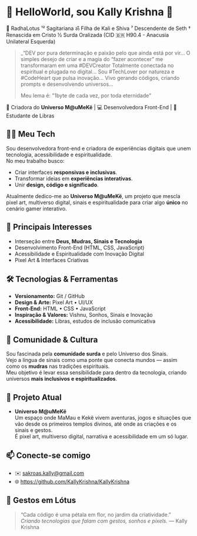 
# 🌸 HelloWorld, sou Kally Krishna 🌸

🪷 RadhaLotus 
¹² Sagitariana 
ॐ Filha de Kali e Shiva 
⁷ Descendente de Seth 
† Renascida em Cristo
½ Surda Oralizada
(CID 🇧🇷 H90.4 - Anacusia Unilateral Esquerda)

> _“DEV por pura determinação e paixão pelo que ainda está por vir...
> O simples desejo de criar e a magia do “fazer acontecer” me transformaram em uma #DEVCreator
> Totalmente conectada no espiritual e plugada no digital...
> Sou #TechLover por natureza e #CodeHeart que pulsa inovação...
> Vivo gerando códigos, criando prompts e desenvolvendo universos...
>
> Meu lema é: "1byte de cada vez, por toda eternidade"

🎨 Criadora do **Universo M@uMeKë** | 💻 Desenvolvedora Front-End | 🤟 Estudante de Libras  

## 👩‍💻 Meu Tech
Sou desenvolvedora front-end e criadora de experiências digitais que unem tecnologia, acessibilidade e espiritualidade.  
No meu trabalho busco:
- Criar interfaces **responsivas e inclusivas**.
- Transformar ideias em **experiências interativas**.
- Unir **design, código e significado**.

Atualmente dedico-me ao **Universo M@uMeKë**, um projeto que mescla pixel art, multiverso digital, sinais e espiritualidade para criar algo **único** no cenário gamer interativo.

## 🚀 Principais Interesses
- Interseção entre **Deus, Mudras, Sinais e Tecnologia**
- Desenvolvimento Front-End (HTML, CSS, JavaScript)
- Acessibilidade e Espiritualidade com Inovação Digital
- Pixel Art & Interfaces Criativas

## 🛠️ Tecnologias & Ferramentas
- **Versionamento:** Git / GitHub  
- **Design & Arte:** Pixel Art • UI/UX
- **Front-End:** HTML • CSS • JavaScript
- **Inspiração & Valores:** Vishnu, Sonhos, Sinais e Inovação
- **Acessibilidade:** Libras, estudos de inclusão comunicativa

## 🌱 Comunidade & Cultura
Sou fascinada pela **comunidade surda** e pelo Universo dos Sinais.  
Vejo a língua de sinais como uma ponte que conecta mundos — assim como os **mudras** nas tradições espirituais.  
Meu objetivo é levar essa sensibilidade para dentro da tecnologia, criando universos **mais inclusivos e espiritualizados**.

## 🌟 Projeto Atual
- **Universo M@uMeKë**  
  Um espaço onde MaMau e Kekë vivem aventuras, jogos e situações que vão desde os primeiros templos divinos, até onde as criações e os sinais e gestos.  
  É pixel art, multiverso digital, narrativa e acessibilidade em um só lugar.

## 📫 Conecte-se comigo
- ✉️ sakroas.kally@gmail.com
- 🌐 https://github.com/KallyKrishna/KallyKrishna


## 🪷 Gestos em Lótus
> “Cada código é uma pétala em flor, no jardim da criatividade.”
> *Criando tecnologias que falam com gestos, sonhos e pixels.* 
> — Kally Krishna
